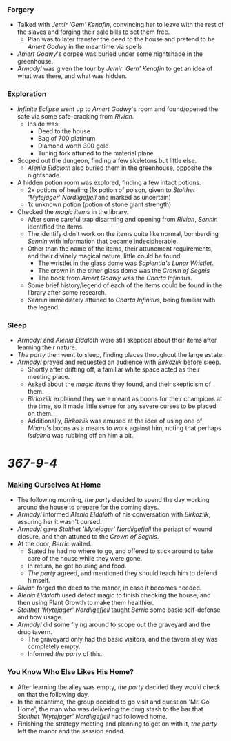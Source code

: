 ### Forgery

* Talked with *Jemir 'Gem' Kenafin*, convincing her to leave with the rest of the slaves and forging their sale bills to set them free.
  * Plan was to later transfer the deed to the house and pretend to be *Amert Godwy* in the meantime via spells.
* *Amert Godwy*'s corpse was buried under some nightshade in the greenhouse.
* *Armadyl* was given the tour by *Jemir 'Gem' Kenafin* to get an idea of what was there, and what was hidden.

### Exploration

* *Infinite Eclipse* went up to *Amert Godwy*'s room and found/opened the safe via some safe-cracking from *Rivian*.
  * Inside was:
    * Deed to the house
    * Bag of 700 platinum
    * Diamond worth 300 gold
    * Tuning fork attuned to the material plane
* Scoped out the dungeon, finding a few skeletons but little else.
  * *Alenia Eldaloth* also buried them in the greenhouse, opposite the nightshade.
* A hidden potion room was explored, finding a few intact potions.
  * 2x potions of healing (1x potion of poison, given to *Stolthet 'Mytejager' Nordligefjell* and marked as uncertain)
  * 1x unknown potion (potion of stone giant strength)
* Checked the *magic items* in the library.
  * After some careful trap disarming and opening from *Rivian*, *Sennin* identified the items.
  * The identify didn't work on the items quite like normal, bombarding *Sennin* with information that became indecipherable.
  * Other than the name of the items, their attunement requirements, and their divinely magical nature, little could be found.
    * The wristlet in the glass dome was *Sapientia's Lunar Wristlet*.
    * The crown in the other glass dome was the *Crown of Segnis*
    * The book from *Amert Godwy* was the *Charta Infinitus*.
  * Some brief history/legend of each of the items could be found in the library after some research.
  * *Sennin* immediately attuned to *Charta Infinitus*, being familiar with the legend.

### Sleep

* *Armadyl* and *Alenia Eldaloth* were still skeptical about their items after learning their nature.
* *The party* then went to sleep, finding places throughout the large estate.
* *Armadyl* prayed and requested an audience with *Birkoziik* before sleep.
  * Shortly after drifting off, a familiar white space acted as their meeting place.
  * Asked about the *magic items* they found, and their skepticism of them.
  * *Birkoziik* explained they were meant as boons for their champions at the time, so it made little sense for any severe curses to be placed on them.
  * Additionally, *Birkoziik* was amused at the idea of using one of *Mharu*'s boons as a means to work against him, noting that perhaps *Isdaima* was rubbing off on him a bit.

# *367-9-4*

### Making Ourselves At Home

* The following morning, *the party* decided to spend the day working around the house to prepare for the coming days.
* *Armadyl* informed *Alenia Eldaloth* of his conversation with *Birkoziik*, assuring her it wasn't cursed.
* *Armadyl* gave *Stolthet 'Mytejager' Nordligefjell* the periapt of wound closure, and then attuned to the *Crown of Segnis*.
* At the door, *Berric* waited.
  * Stated he had no where to go, and offered to stick around to take care of the house while they were gone.
  * In return, he got housing and food.
  * *The party* agreed, and mentioned they should teach him to defend himself.
* *Rivian* forged the deed to the manor, in case it becomes needed.
* *Alenia Eldaloth* used detect magic to finish checking the house, and then using Plant Growth to make them healthier.
* *Stolthet 'Mytejager' Nordligefjell* taught *Berric* some basic self-defense and bow usage.
* *Armadyl* did some flying around to scope out the graveyard and the drug tavern.
  * The graveyard only had the basic visitors, and the tavern alley was completely empty.
  * Informed *the party* of this.

### You Know Who Else Likes His Home?

* After learning the alley was empty, *the party* decided they would check on that the following day.
* In the meantime, the group decided to go visit and question 'Mr. Go Home', the man who was delivering the drug stash to the bar that *Stolthet 'Mytejager' Nordligefjell* had followed home.
* Finishing the strategy meeting and planning to get on with it, *the party* left the manor and the session ended.
